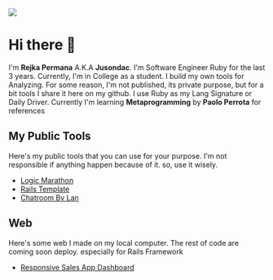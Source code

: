 
![](https://user-images.githubusercontent.com/30251013/163549072-3b507467-0549-43b4-91ac-5c4352b2c30e.png) 

# Hi there 👋

I'm **Rejka Permana** A.K.A **Jusondac**. I'm Software Engineer Ruby for the last 3 years. Currently, I'm in College as a student. 
I build my own tools for Analyzing. For some reason, I'm not published, its private purpose, but for a bit tools I share it here on my github.
I use Ruby as my Lang Signature or Daily Driver. Currently I'm learning **Metaprogramming** by **Paolo Perrota** for references

## My Public Tools

Here's my public tools that you can use for your purpose. I'm not responsible if anything happen because of it. so, use it wisely.
- [Logic Marathon](https://github.com/jusondac/logic_marathon_1)
- [Rails Template](https://github.com/jusondac/simple-template-rails)
- [Chatroom By Lan](https://github.com/jusondac/Multichatroom)

## Web

Here's some web I made on my local computer. The rest of code are coming soon deploy. especially for Rails Framework
- [Responsive Sales App Dashboard](https://github.com/jusondac/sales_dashboard)
